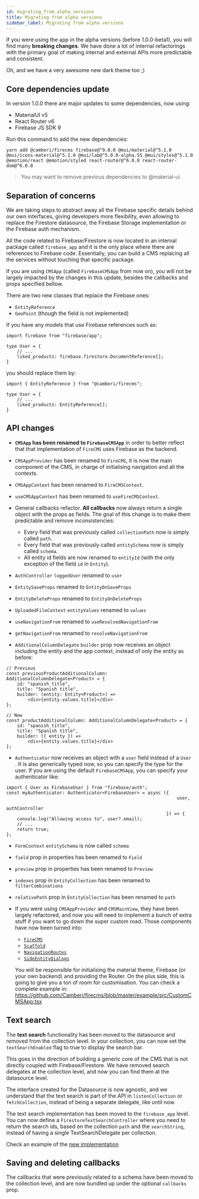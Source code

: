 ```yaml
---
id: migrating_from_alpha_versions
title: Migrating from alpha versions
sidebar_label: Migrating from alpha versions
---
```


If you were using the app in the alpha versions (before 1.0.0-beta1), you will
find many **breaking changes**. We have done a lot of internal refactorings with
the primary goal of making internal and external APIs more predictable and
consistent.

Oh, and we have a very awesome new dark theme too ;)

## Core dependencies update

In version 1.0.0 there are major updates to some dependencies, now using:

- MaterialUI v5
- React Router v6
- Firebase JS SDK 9

Run this command to add the new dependencies:

```
yarn add @camberi/firecms firebase@^9.0.0 @mui/material@^5.1.0 @mui/icons-material@^5.1.0 @mui/lab@^5.0.0-alpha.55 @mui/styles@^5.1.0 @emotion/react @emotion/styled react-router@^6.0.0 react-router-dom@^6.0.0
```

> You may want to remove previous dependencies to @material-ui


## Separation of concerns

We are taking steps to abstract away all the Firebase specific details behind
our own interfaces, giving developers more flexibility, even allowing to replace
the Firestore datasource, the Firebase Storage implementation or the Firebase
auth mechanism.

All the code related to Firebase/Firestore is now located in an internal package
called `firebase_app` and it is the only place where there are references to
Firebase code. Essentially, you can build a CMS replacing all the services
without touching that specific package.

If you are using `CMSApp` (called
`FirebaseCMSApp` from now on), you will not be largely impacted by the changes
in this update, besides the callbacks and props specified bellow.

There are two new classes that replace the Firebase ones:

- `EntityReference`
- `GeoPoint` (though the field is not implemented)

If you have any models that use Firebase references such as:

```tsx
import firebase from "firebase/app";

type User = {
    // ...
    liked_products: firebase.firestore.DocumentReference[];
}
```

you should replace them by:

```tsx
import { EntityReference } from "@camberi/firecms";

type User = {
    // ...
    liked_products: EntityReference[];
}
```

## API changes

- **`CMSApp` has been renamed to `FirebaseCMSApp`** in order to better reflect
  that that implementation of `FireCMS` uses Firebase as the backend.

- `CMSAppProvider` has been renamed to `FireCMS`, it is now the main component
  of the CMS, in charge of initialising navigation and all the contexts.

- `CMSAppContext` has been renamed to `FireCMSContext`.
- `useCMSAppContext` has been renamed to `useFireCMSContext`.

- General callbacks refactor. **All callbacks** now always return a single
  object with the props as fields. The goal of this change is to make them
  predictable and remove inconsistencies:
    - Every field that was previously called `collectionPath` now is simply
      called `path`.
    - Every field that was previously called `entitySchema` now is simply
      called `schema`.
    - All entity id fields are now renamed to `entityId` (with the only
      exception of the field `id` in `Entity`).

- `AuthController` `loggedUser` renamed to `user`

- `EntitySaveProps` renamed to `EntityOnSaveProps`

- `EntityDeleteProps` renamed to `EntityOnDeleteProps`

- `UploadedFileContext` `entityValues` renamed to `values`

- `useNavigationFrom` renamed to `useResolvedNavigationFrom`
- `getNavigationFrom` renamed to `resolveNavigationFrom`

- `AdditionalColumnDelegate` `builder` prop now receives an object including the
  entity and the app context, instead of only the entity as before:

```tsx
// Previous
const previousProductAdditionalColumn: AdditionalColumnDelegate<Product> = {
    id: "spanish_title",
    title: "Spanish title",
    builder: (entity: Entity<Product>) =>
        <div>{entity.values.title}</div>
};

// Now
const productAdditionalColumn: AdditionalColumnDelegate<Product> = {
    id: "spanish_title",
    title: "Spanish title",
    builder: ({ entity }) =>
        <div>{entity.values.title}</div>
};
```

- `Authenticator` now receives an object with a `user` field instead of a `User`
  . It is also generically typed now, so you can specify the type for the user.
  If you are using the default `FirebaseCMSApp`, you can specify your
  authenticator like:
```tsx
import { User as FirebaseUser } from "firebase/auth";
const myAuthenticator: Authenticator<FirebaseUser> = async ({
                                                                user,
                                                                authController
                                                            }) => {
    console.log("Allowing access to", user?.email);
    // ...
    return true;
};
```

- `FormContext` `entitySchema` is now called `schema`

- `field` prop in properties has been renamed to `Field`

- `preview` prop in properties has been renamed to `Preview`

- `indexes` prop in `EntityCollection` has been renamed to `filterCombinations`

- `relativePath` prop in `EntityCollection` has been renamed to `path`

- If you were using `CMSAppProvider` and `CMSMainView`, they have been largely
  refactored, and now you will need to implement a bunch of extra stuff if you
  want to go down the super custom road. Those components have now been turned
  into:
    - [`FireCMS`](api/functions/firecms.md)
    - [`Scaffold`](api/functions/scaffold.md)
    - [`NavigationRoutes`](api/functions/navigationroutes.md)
    - [`SideEntityDialogs`](api/functions/sideentitydialogs.md)

  You will be responsible for initialising the material theme, Firebase (or your
  own backend) and providing the Router. On the plus side, this is going to give
  you a ton of room for customisation. You can check a complete example in:
  https://github.com/Camberi/firecms/blob/master/example/src/CustomCMSApp.tsx

## Text search

The **text search** functionality has been moved to the datasource and removed
from the collection level. In your collection, you can now set
the `textSearchEnabled` flag to true to display the search bar.

This goes in the direction of building a generic core of the CMS that is not
directly coupled with Firebase/Firestore. We have removed search delegates at
the collection level, and now you can find them at the datasource level.

The interface created for the Datasource is now agnostic, and we understand that
the text search is part of the API in `listenCollection` or `fetchCollection`,
instead of being a separate delegate, like until now.

The text search implementation has been moved to the `firebase_app` level. You
can now define a `FirestoreTextSearchController` where you need to return the
search ids, based on the collection `path` and the `searchString`, instead of
having a single TextSearchDelegate per collection.

Check an example of the [new implementation](./firebase_cms_app#text-search)

## Saving and deleting callbacks

The callbacks that were previously related to a schema have been moved to the
collection level, and are now bundled up under the optional `callbacks` prop.


